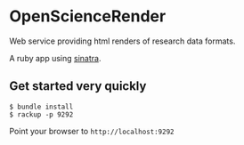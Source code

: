 OpenScienceRender
=================

Web service providing html renders of research data formats.

A ruby app using [sinatra](http://www.sinatrarb.com/).

Get started very quickly
------------------------

```
$ bundle install
$ rackup -p 9292
```

Point your browser to `http://localhost:9292`
